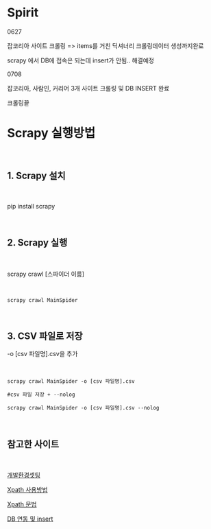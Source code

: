 # Spirit

0627

잡코리아 사이트 크롤링 => items를 거친 딕셔너리 크롤링데이터 생성까지완료

scrapy 에서 DB에 접속은 되는데 insert가 안됨.. 해결예정


0708

잡코리아, 사람인, 커리어 3개 사이트 크롤링 및 DB INSERT 완료

크롤링끝

























# **Scrapy 실행방법**

<br/>

## **1. Scrapy 설치**

<br/>

pip install scrapy

<br/>


## **2. Scrapy 실행**

<br/>

scrapy crawl [스파이더 이름]

<br/>

```
scrapy crawl MainSpider
```

<br/>

## **3. CSV 파일로 저장**

-o [csv 파일명].csv을 추가


<br/>

```
scrapy crawl MainSpider -o [csv 파일명].csv 

#csv 파일 저장 + --nolog

scrapy crawl MainSpider -o [csv 파일명].csv --nolog

```

<br/>

## **참고한 사이트**

<br/>

[개발환경셋팅](https://truelifer.medium.com/scrapy-%EA%B8%B0%EB%B0%98-daum-news-crawler-%EA%B5%AC%ED%98%84%ED%95%98%EA%B8%B0-e8b93f8e519d)

[Xpath 사용방법](https://nittaku.tistory.com/136)

[Xpath 문법](https://www.fun-coding.org/crawl_advance5.html)

[DB 연동 및 insert](https://velog.io/@new_wisdom/Python-Mysql-%EC%97%B0%EB%8F%99%ED%95%98%EA%B8%B0-insert)
